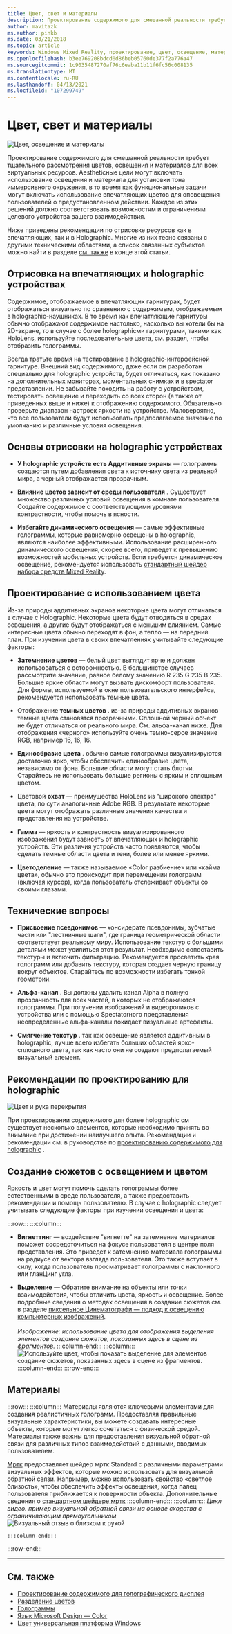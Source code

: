 ```yaml
---
title: Цвет, свет и материалы
description: Проектирование содержимого для смешанной реальности требует тщательного рассмотрения цветов, освещения и материалов для всех визуальных ресурсов.
author: mavitazk
ms.author: pinkb
ms.date: 03/21/2018
ms.topic: article
keywords: Windows Mixed Reality, проектирование, цвет, освещение, материалы, гарнитура смешанной реальности, гарнитура Windows Mixed Reality, гарнитура виртуальной реальности, HoloLens, МРТК, набор средств смешанной реальности
ms.openlocfilehash: b3ee769208bdcd0d86beb05760de377f2a776a47
ms.sourcegitcommit: 1c9035487270af76c6eaba11b11f6fc56c008135
ms.translationtype: MT
ms.contentlocale: ru-RU
ms.lasthandoff: 04/13/2021
ms.locfileid: "107299749"
---
```

# <a name="color-light-and-materials"></a>Цвет, свет и материалы

![Цвет, освещение и материалы](images/RemoteRendering.jpg)

Проектирование содержимого для смешанной реальности требует тщательного рассмотрения цветов, освещения и материалов для всех виртуальных ресурсов. Aestheticные цели могут включать использование освещения и материала для установки тона иммерсивного окружения, в то время как функциональные задачи могут включать использование впечатляющих цветов для оповещения пользователей о предустановленном действии. Каждое из этих решений должно соответствовать возможностям и ограничениям целевого устройства вашего взаимодействия.

Ниже приведены рекомендации по отрисовке ресурсов как в впечатляющих, так и в Holographic. Многие из них тесно связаны с другими техническими областями, а список связанных субъектов можно найти в разделе [см. также](color-light-and-materials.md#see-also) в конце этой статьи.

## <a name="rendering-on-immersive-vs-holographic-devices"></a>Отрисовка на впечатляющих и holographic устройствах

Содержимое, отображаемое в впечатляющих гарнитурах, будет отображаться визуально по сравнению с содержимым, отображаемым в holographic-наушниках. В то время как впечатляющие гарнитуры обычно отображают содержимое настолько, насколько вы хотели бы на 2D-экране, то в случае с более holographicми гарнитурами, такими как HoloLens, используйте последовательные цвета, см. раздел, чтобы отобразить голограммы.

Всегда тратьте время на тестирование в holographic-интерфейсной гарнитуре. Внешний вид содержимого, даже если он разработан специально для holographic устройств, будет отличаться, как показано на дополнительных мониторах, моментальных снимках и в spectator представлении. Не забывайте походить на работу с устройством, тестировать освещение и переходить со всех сторон (а также от приведенных выше и ниже) к отображению содержимого. Обязательно проверьте диапазон настроек яркости на устройстве. Маловероятно, что все пользователи будут использовать предполагаемое значение по умолчанию и различные условия освещения.

## <a name="fundamentals-of-rendering-on-holographic-devices"></a>Основы отрисовки на holographic устройствах

* **У holographic устройств есть Аддитивные экраны** — голограммы создаются путем добавления света к источнику света из реальной мира, а черный отображается прозрачным.

* **Влияние цветов зависит от среды пользователя** . Существует множество различных условий освещения в комнате пользователя. Создайте содержимое с соответствующими уровнями контрастности, чтобы помочь в ясности.

* **Избегайте динамического освещения** — самые эффективные голограммы, которые равномерно освещены в holographic, являются наиболее эффективными. Использование расширенного динамического освещения, скорее всего, приведет к превышению возможностей мобильных устройств. Если требуется динамическое освещение, рекомендуется использовать [стандартный шейдер набора средств Mixed Reality](https://github.com/microsoft/MixedRealityToolkit-Unity/blob/mrtk_release/Documentation/README_MRTKStandardShader.md). 

## <a name="designing-with-color"></a>Проектирование с использованием цвета

Из-за природы аддитивных экранов некоторые цвета могут отличаться в случае с Holographic. Некоторые цвета будут отводиться в средах освещения, а другие будут отображаться с меньшим влиянием. Самые интересные цвета обычно переходят в фон, а тепло — на передний план. При изучении цвета в своих впечатлениях учитывайте следующие факторы:

* **Затемнение цветов** — белый цвет выглядит ярче и должен использоваться с осторожностью. В большинстве случаев рассмотрите значение, равное белому значению R 235 G 235 B 235. Большие яркие области могут вызвать дискомфорт пользователя. Для формы, используемой в окне пользовательского интерфейса, рекомендуется использовать темные цвета.

* Отображение **темных цветов** . из-за природы аддитивных экранов темные цвета становятся прозрачными. Сплошной черный объект не будет отличаться от реального мира. См. альфа-канал ниже. Для отображения «черного» используйте очень темно-серое значение RGB, например 16, 16, 16.

* **Единообразие цвета** . обычно самые голограммы визуализируются достаточно ярко, чтобы обеспечить единообразие цвета, независимо от фона. Большие области могут стать блотчи. Старайтесь не использовать большие регионы с ярким и сплошным цветом.

* Цветовой **охват** — преимущества HoloLens из "широкого спектра" цвета, по сути аналогичные Adobe RGB. В результате некоторые цвета могут отображать различные значения качества и представления на устройстве.

* **Гамма** — яркость и контрастность визуализированного изображения будут зависеть от впечатляющих и holographic устройств. Эти различия устройств часто появляются, чтобы сделать темные области цвета и тени, более или менее яркими.

* **Цветоделение** — также называемое «Color разбиение» или «кайма цвета», обычно это происходит при перемещении голограмм (включая курсор), когда пользователь отслеживает объекты со своими глазами.

## <a name="technical-considerations"></a>Технические вопросы

* **Присвоение псевдонимов** — консидерате псевдонимы, зубчатые части или "лестничные шаги", где граница геометрической области соответствует реальному миру. Использование текстур с большими деталями может усилиться этот результат. Необходимо сопоставить текстуры и включить фильтрацию. Рекомендуется просветить края голограмм или добавить текстуру, которая создает черную границу вокруг объектов. Старайтесь по возможности избегать тонкой геометрии.

* **Альфа-канал** . Вы должны удалить канал Alpha в полную прозрачность для всех частей, в которых не отображаются голограммы. При получении изображений и видеороликов с устройства или с помощью Spectatorного представления неопределенные альфа-каналы покидает визуальные артефакты.

* **Смягчение текстур** . так как освещение является аддитивным в holographic, лучше всего избегать больших областей ярко-сплошного цвета, так как часто они не создают предполагаемый визуальный элемент.

## <a name="design-guidelines-for-holographic-display"></a>Рекомендации по проектированию для holographic

![Цвет и рука перекрытия](images/color_handocclusion.jpg)

При проектировании содержимого для более holographic см существует несколько элементов, которые необходимо принять во внимание при достижении наилучшего опыта. Рекомендации и рекомендации см. в руководстве по [проектированию содержимого для holographic](designing-content-for-holographic-display.md) .

## <a name="storytelling-with-light-and-color"></a>Создание сюжетов с освещением и цветом

Яркость и цвет могут помочь сделать голограммы более естественными в среде пользователя, а также предоставить рекомендации и помощь пользователю. В случае с holographic следует учитывать следующие факторы при изучении освещения и цвета:

:::row:::
    :::column:::
* **Вигнеттинг** — воздействие "вигнетте" на затемнение материалов поможет сосредоточиться на фокусе пользователя в центре поля представления. Это приведет к затемнению материала голограммы на радиусе от вектора взгляда пользователя. Это также вступает в силу, когда пользователь просматривает голограммы с наклонного или гланЦинг угла.

* **Выделение** — Обратите внимание на объекты или точки взаимодействия, чтобы отличить цвета, яркость и освещение. Более подробные сведения о методах освещения в создание сюжетов см. в разделе [пиксельное Цинематографи — подход к освещению компьютерных изображений](http://media.siggraph.org/education/cgsource/Archive/ConfereceCourses/S96/course30.pdf).<br>
        <br>
        *Изображение: использование цвета для отображения выделения элементов создание сюжетов, показанных здесь в сцене из [фрагментов](https://www.microsoft.com/p/fragments/9nblggh5ggm8).*
    :::column-end:::
        :::column:::
        ![Используйте цвет, чтобы показать выделение для элементов создание сюжетов, показанных здесь в сцене из фрагментов.](images/640px-fragments.jpg)<br>
    :::column-end:::
:::row-end:::

## <a name="materials"></a>Материалы

:::row:::
    :::column:::
Материалы являются ключевыми элементами для создания реалистичных голограмм. Предоставляя правильные визуальные характеристики, вы можете создавать интересные объекты, которые могут легко сочетаться с физической средой. Материалы также важны для предоставления визуальной обратной связи для различных типов взаимодействий с данными, вводимых пользователем.  

[Мртк](https://github.com/Microsoft/MixedRealityToolkit-Unity) предоставляет шейдер мртк Standard с различными параметрами визуальных эффектов, которые можно использовать для визуальной обратной связи. Например, можно использовать свойство «светлое близость», чтобы обеспечить эффекты освещения, когда палец пользователя приближается к поверхности объекта. Дополнительные сведения о [стандартном шейдере мртк](https://docs.microsoft.com/windows/mixed-reality/mrtk-unity/features/rendering/mrtk-standard-shader)
    :::column-end:::
        :::column:::
    *Цикл видео. пример визуальной обратной связи на основе сходства с ограничивающим прямоугольником* 
     ![ Визуальный отзыв о близком к рукой](images/HoloLens2_Proximity.gif)

    :::column-end:::
:::row-end:::
<br>

---

## <a name="see-also"></a>См. также
* [Проектирование содержимого для голографического дисплея](designing-content-for-holographic-display.md)
* [Разделение цветов](../develop/platform-capabilities-and-apis/hologram-stability.md#color-separation)
* [Голограммы](../discover/hologram.md)
* [Язык Microsoft Design — Color](https://www.microsoft.com/design/color)
* [Цвет универсальная платформа Windows](/windows/uwp/style/color)